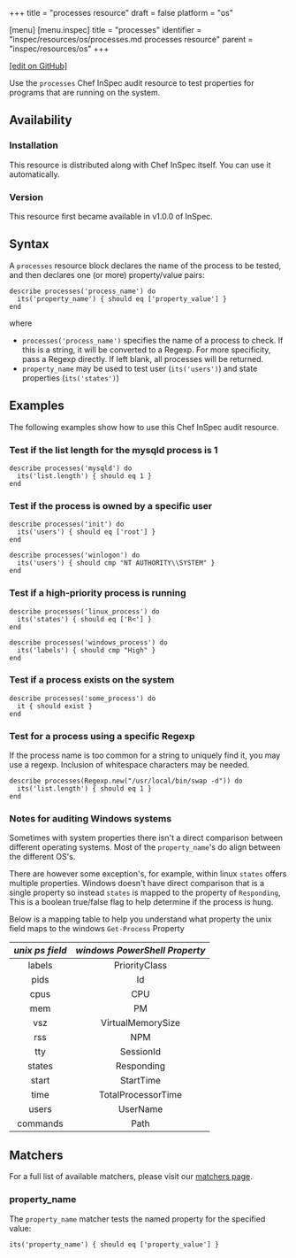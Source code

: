 +++
title = "processes resource"
draft = false
platform = "os"

[menu]
  [menu.inspec]
    title = "processes"
    identifier = "inspec/resources/os/processes.md processes resource"
    parent = "inspec/resources/os"
+++

[\[edit on GitHub\]](https://github.com/inspec/inspec/blob/master/www/content/inspec/resources/processes.md)

Use the `processes` Chef InSpec audit resource to test properties for programs that are running on the system.

## Availability

### Installation

This resource is distributed along with Chef InSpec itself. You can use it automatically.

### Version

This resource first became available in v1.0.0 of InSpec.

## Syntax

A `processes` resource block declares the name of the process to be tested, and then declares one (or more) property/value pairs:

    describe processes('process_name') do
      its('property_name') { should eq ['property_value'] }
    end

where

- `processes('process_name')` specifies the name of a process to check. If this is a string, it will be converted to a Regexp. For more specificity, pass a Regexp directly. If left blank, all processes will be returned.
- `property_name` may be used to test user (`its('users')`) and state properties (`its('states')`)

## Examples

The following examples show how to use this Chef InSpec audit resource.

### Test if the list length for the mysqld process is 1

    describe processes('mysqld') do
      its('list.length') { should eq 1 }
    end

### Test if the process is owned by a specific user

    describe processes('init') do
      its('users') { should eq ['root'] }
    end

    describe processes('winlogon') do
      its('users') { should cmp "NT AUTHORITY\\SYSTEM" }
    end

### Test if a high-priority process is running

    describe processes('linux_process') do
      its('states') { should eq ['R<'] }
    end

    describe processes('windows_process') do
      its('labels') { should cmp "High" }
    end

### Test if a process exists on the system

    describe processes('some_process') do
      it { should exist }
    end

### Test for a process using a specific Regexp

If the process name is too common for a string to uniquely find it,
you may use a regexp. Inclusion of whitespace characters may be
needed.

    describe processes(Regexp.new("/usr/local/bin/swap -d")) do
      its('list.length') { should eq 1 }
    end

### Notes for auditing Windows systems

Sometimes with system properties there isn't a direct comparison between different operating systems.
Most of the `property_name`'s do align between the different OS's.

There are however some exception's, for example, within linux `states` offers multiple properties.
Windows doesn't have direct comparison that is a single property so instead `states` is mapped to the property of `Responding`, This is a boolean true/false flag to help determine if the process is hung.

Below is a mapping table to help you understand what property the unix field maps to the windows `Get-Process` Property

| _unix ps field_ | _windows PowerShell Property_ |
| :-------------: | :---------------------------: |
|     labels      |         PriorityClass         |
|      pids       |              Id               |
|      cpus       |              CPU              |
|       mem       |              PM               |
|       vsz       |       VirtualMemorySize       |
|       rss       |              NPM              |
|       tty       |           SessionId           |
|     states      |          Responding           |
|      start      |           StartTime           |
|      time       |      TotalProcessorTime       |
|      users      |           UserName            |
|    commands     |             Path              |

## Matchers

For a full list of available matchers, please visit our [matchers page](/inspec/matchers/).

### property_name

The `property_name` matcher tests the named property for the specified value:

    its('property_name') { should eq ['property_value'] }
